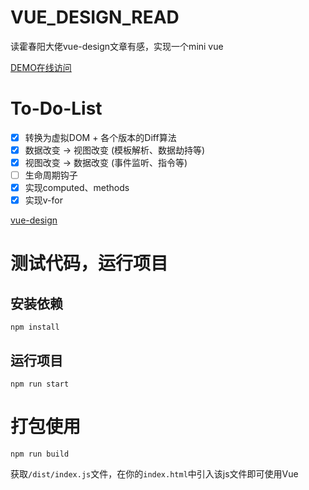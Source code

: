 # VUE_DESIGN_READ

读霍春阳大佬vue-design文章有感，实现一个mini vue

[DEMO在线访问](https://hello-astar.asia/vue)

# To-Do-List
- [x] 转换为虚拟DOM + 各个版本的Diff算法
- [x] 数据改变 -> 视图改变 (模板解析、数据劫持等)
- [x] 视图改变 -> 数据改变 (事件监听、指令等)
- [ ] 生命周期钩子
- [x] 实现computed、methods
- [x] 实现v-for

[vue-design](http://hcysun.me/vue-design/zh/)

# 测试代码，运行项目
## 安装依赖
```
npm install
```
## 运行项目
```
npm run start
```

# 打包使用
```
npm run build
```
获取`/dist/index.js`文件，在你的`index.html`中引入该js文件即可使用Vue